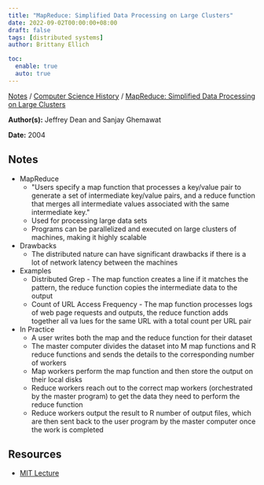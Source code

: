 ```yaml
---
title: "MapReduce: Simplified Data Processing on Large Clusters"
date: 2022-09-02T00:00:00+08:00
draft: false
tags: [distributed systems]
author: Brittany Ellich

toc:
  enable: true
  auto: true
---
```


[Notes](../../notes) / [Computer Science History](../../content/7-computer-science-history) / [MapReduce: Simplified Data Processing on Large Clusters](./)

**Author(s):** Jeffrey Dean and Sanjay Ghemawat

**Date:** 2004

## Notes

* MapReduce
  * "Users specify a map function that processes a key/value pair to generate a set of intermediate key/value pairs, and a reduce function that merges all intermediate values associated with the same intermediate key."
  * Used for processing large data sets
  * Programs can be parallelized and executed on large clusters of machines, making it highly scalable
* Drawbacks
  * The distributed nature can have significant drawbacks if there is a lot of network latency between the machines
* Examples
  * Distributed Grep - The map function creates a line if it matches the pattern, the reduce function copies the intermediate data to the output
  * Count of URL Access Frequency - The map function processes logs of web page requests and outputs, the reduce function adds together all va lues for the same URL with a total count per URL pair
* In Practice
  * A user writes both the map and the reduce function for their dataset
  * The master computer divides the dataset into M map functions and R reduce functions and sends the details to the corresponding number of workers
  * Map workers perform the map function and then store the output on their local disks
  * Reduce workers reach out to the correct map workers (orchestrated by the master program) to get the data they need to perform the reduce function
  * Reduce workers output the result to R number of output files, which are then sent back to the user program by the master computer once the work is completed

## Resources

* [MIT Lecture](https://www.youtube.com/watch?v=WtZ7pcRSkOA)
